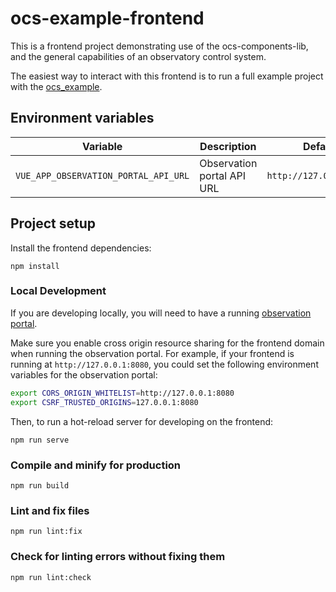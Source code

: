 # ocs-example-frontend

This is a frontend project demonstrating use of the ocs-components-lib, and the general capabilities of an observatory control system.

The easiest way to interact with this frontend is to run a full example project with the [ocs_example](https://github.com/observatorycontrolsystem/ocs_example).

## Environment variables

| Variable                              | Description                           | Default                 |
| ------------------------------------- | ------------------------------------- | ----------------------- |
| `VUE_APP_OBSERVATION_PORTAL_API_URL`  | Observation portal API URL            | `http://127.0.0.1:8000` |

## Project setup

Install the frontend dependencies:
```
npm install
```

### Local Development

If you are developing locally, you will need to have a running [observation portal](https://github.com/observatorycontrolsystem/observation-portal). 

Make sure you enable cross origin resource sharing for the frontend domain when running the observation portal. For example, if your frontend is running at `http://127.0.0.1:8080`, you could set the following environment variables for the observation portal:

``` bash
export CORS_ORIGIN_WHITELIST=http://127.0.0.1:8080
export CSRF_TRUSTED_ORIGINS=127.0.0.1:8080
```

Then, to run a hot-reload server for developing on the frontend:
```
npm run serve
```

### Compile and minify for production
```
npm run build
```

### Lint and fix files
```
npm run lint:fix
```

### Check for linting errors without fixing them
```
npm run lint:check
```